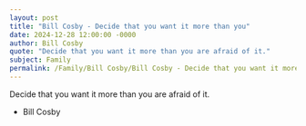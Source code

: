 ```yaml
---
layout: post
title: "Bill Cosby - Decide that you want it more than you"
date: 2024-12-28 12:00:00 -0000
author: Bill Cosby
quote: "Decide that you want it more than you are afraid of it."
subject: Family
permalink: /Family/Bill Cosby/Bill Cosby - Decide that you want it more than you
---
```


Decide that you want it more than you are afraid of it.

- Bill Cosby
